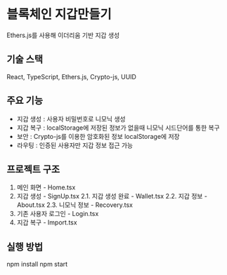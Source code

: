 # 블록체인 지갑만들기
Ethers.js를 사용해 이더리움 기반 지갑 생성

## 기술 스택
React, TypeScript, Ethers.js, Crypto-js, UUID

## 주요 기능
- 지갑 생성 : 사용자 비밀번호로 니모닉 생성
- 지갑 복구 : localStorage에 저장된 정보가 없을때 니모닉 시드단어를 통한 복구 
- 보안 : Crypto-js를 이용한 암호화된 정보 localStorage에 저장
- 라우팅 : 인증된 사용자만 지갑 정보 접근 가능

## 프로젝트 구조
1. 메인 화면 - Home.tsx
2. 지갑 생성 - SignUp.tsx
2.1. 지갑 생성 완료 - Wallet.tsx
2.2. 지갑 정보 - About.tsx
2.3. 니모닉 정보 - Recovery.tsx
3. 기존 사용자 로그인 - Login.tsx
4. 지갑 복구 - Import.tsx

## 실행 방법
npm install
npm start
